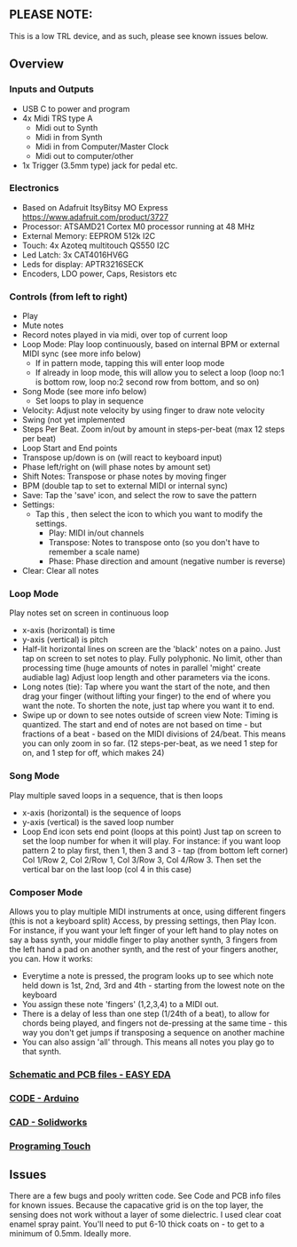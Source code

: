 ## PLEASE NOTE:
This is a low TRL device, and as such, please see known issues below.

## Overview
### Inputs and Outputs
- USB C to power and program
- 4x Midi TRS type A
  - Midi out to Synth
  - Midi in from Synth
  - Midi in from Computer/Master Clock
  - Midi out to computer/other
- 1x Trigger (3.5mm type) jack for pedal etc.

### Electronics
- Based on Adafruit ItsyBitsy MO Express https://www.adafruit.com/product/3727
- Processor: ATSAMD21 Cortex M0 processor running at 48 MHz
- External Memory: EEPROM 512k I2C
- Touch: 4x Azoteq multitouch QS550 I2C
- Led Latch: 3x CAT4016HV6G
- Leds for display: APTR3216SECK
- Encoders, LDO power, Caps, Resistors etc

### Controls (from left to right)

- Play
- Mute notes
- Record notes played in via midi, over top of current loop
- Loop Mode: Play loop continuously, based on internal BPM or external MIDI sync (see more info below)
  - If in pattern mode, tapping this will enter loop mode
  - If already in loop mode, this will allow you to select a loop (loop no:1 is bottom row, loop no:2 second row from bottom, and so on)
- Song Mode (see more info below)
  - Set loops to play in sequence  
- Velocity: Adjust note velocity by using finger to draw note velocity
- Swing (not yet implemented
- Steps Per Beat.  Zoom in/out by amount in steps-per-beat (max 12 steps per beat)
- Loop Start and End points
- Transpose up/down is on (will react to keyboard input)
- Phase left/right on (will phase notes by amount set)
- Shift Notes: Transpose or phase notes by moving finger
- BPM (double tap to set to external MIDI or internal sync)
- Save: Tap the 'save' icon, and select the row to save the pattern
- Settings:
  - Tap this , then select the icon to which you want to modify the settings.
    - Play: MIDI in/out channels
    - Transpose: Notes to transpose onto (so you don't have to remember a scale name)
    - Phase: Phase direction and amount (negative number is reverse)
- Clear: Clear all notes 
 

 ### Loop Mode
 Play notes set on screen in continuous loop
 - x-axis (horizontal) is time
 - y-axis (vertical) is pitch
 - Half-lit horizontal lines on screen are the 'black' notes on a paino.
Just tap on screen to set notes to play.
Fully polyphonic.  No limit, other than processing time (huge amounts of notes in parallel 'might' create audiable lag)
Adjust loop length and other parameters via the icons.
- Long notes (tie):  Tap where you want the start of the note, and then drag your finger (without lifting your finger) to the end of where you want the note.  To shorten the note, just tap where you want it to end.
- Swipe up or down to see notes outside of screen view
Note: Timing is quantized.  The start and end of notes are not based on time - but fractions of a beat - based on the MIDI divisions of 24/beat.  This means you can only zoom in so far. (12 steps-per-beat, as we need 1 step for on, and 1 step for off, which makes 24)

 
 ### Song Mode
 Play multiple saved loops in a sequence, that is then loops
 - x-axis (horizontal) is the sequence of loops
 - y-axis (vertical) is the saved loop number
 - Loop End icon sets end point (loops at this point)
Just tap on screen to set the loop number for when it will play.  For instance: if you want loop pattern 2 to play first, then 1, then 3 and 3 - tap (from bottom left corner) Col 1/Row 2, Col 2/Row 1, Col 3/Row 3, Col 4/Row 3.  Then set the vertical bar on the last loop (col 4 in this case)


### Composer Mode
Allows you to play multiple MIDI instruments at once, using different fingers (this is not a keyboard split)
Access, by pressing settings, then Play Icon.
For instance, if you want your left finger of your left hand to play notes on say a bass synth, your middle finger to play another synth, 3 fingers from the left hand a pad on another synth, and the rest of your fingers another, you can.
How it works:
- Everytime a note is pressed, the program looks up to see which note held down is 1st, 2nd, 3rd and 4th - starting from the lowest note on the keyboard
- You assign these note 'fingers' (1,2,3,4) to a MIDI out.
- There is a delay of less than one step (1/24th of a beat), to allow for chords being played, and fingers not de-pressing at the same time - this way you don't get jumps if transposing a sequence on another machine
- You can also assign 'all' through.  This means all notes you play go to that synth.


 

### [Schematic and PCB files - EASY EDA](PCB)

### [CODE - Arduino](CODE)

### [CAD - Solidworks](CAD)

### [Programing Touch](Azoteq_Touch)




## Issues
There are a few bugs and pooly written code.  See Code and PCB info files for known issues.
Because the capacative grid is on the top layer, the sensing does not work without a layer of some dielectric.  I used clear coat enamel spray paint.  You'll need to put 6-10 thick coats on - to get to a minimum of 0.5mm.  Ideally more.
